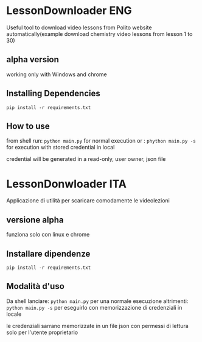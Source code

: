 # LessonDownloader ENG

Useful tool to download video lessons from Polito website automatically(example download chemistry video lessons from lesson 1 to 30)

## alpha version
working only with Windows and chrome

## Installing Dependencies
    pip install -r requirements.txt
## How to use
from shell run:
	```python main.py```
for normal execution
or :
	```phython main.py -s```
for execution with stored credential in local

credential will be generated in a read-only, user owner, json file
 
# LessonDonwloader ITA
 
Applicazione di utilità per scaricare comodamente le videolezioni

## versione alpha
funziona solo con linux e chrome

## Installare dipendenze
    pip install -r requirements.txt

## Modalità d'uso
Da shell lanciare:
    ```python main.py```
per una normale esecuzione
altrimenti:
   ```python main.py -s```
per eseguirlo con memorizzazione di credenziali in locale

le credenziali sarrano memorizzate in un file json con permessi di lettura solo per l'utente proprietario
